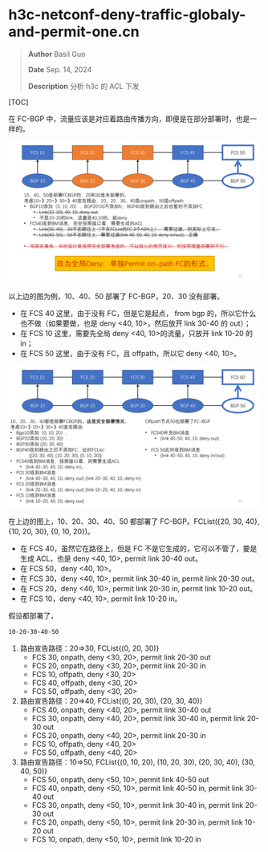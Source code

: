 # h3c-netconf-deny-traffic-globaly-and-permit-one.cn

> **Author** Basil Guo
>
> **Date** Sep. 14, 2024
>
> **Description** 分析 h3c 的 ACL 下发

[TOC]

在 FC-BGP 中，流量应该是对应着路由传播方向，即便是在部分部署时，也是一样的。

![部分部署](images/analysis-h3c-netconf-partial-deploy.png)

以上边的图为例，10、40、50 部署了 FC-BGP，20、30 没有部署。

- 在 FCS 40 这里，由于没有 FC，但是它是起点， from bgp 的，所以它什么也不做（如果要做，也是 deny <40, 10>，然后放开 link 30-40 的 out）；
- 在 FCS 10 这里，需要先全局 deny <40, 10>的流量，只放开 link 10-20 的 in；
- 在 FCS 50 这里，由于没有 FC，且 offpath，所以它 deny <40, 10>。

![完全部署](images/analysis-h3c-netconf-full-deploy.png)

在上边的图上，10、20、30、40、50 都部署了 FC-BGP。FCList({20, 30, 40}, {10, 20, 30}, {0, 10, 20})。

- 在 FCS 40，虽然它在路径上，但是 FC 不是它生成的，它可以不管了，要是生成 ACL，也是 deny <40, 10>, permit link 30-40 out。
- 在 FCS 50，deny <40, 10>。
- 在 FCS 30，deny <40, 10>, permit link 30-40 in, permit link 20-30 out。
- 在 FCS 20，deny <40, 10>, permit link 20-30 in, permit link 10-20 out。
- 在 FCS 10，deny <40, 10>, permit link 10-20 in。

假设都部署了，

```txt
10-20-30-40-50
```

1. 路由宣告路径：20=>30, FCList{(0, 20, 30)}
   - FCS 30, onpath, deny <30, 20>, permit link 20-30 out
   - FCS 20, onpath, deny <30, 20>, permit link 20-30 in
   - FCS 10, offpath, deny <30, 20>
   - FCS 40, offpath, deny <30, 20>
   - FCS 50, offpath, deny <30, 20>
2. 路由宣告路径：20=>40, FCList{(0, 20, 30), (20, 30, 40)}
   - FCS 40, onpath, deny <40, 20>, permit link 30-40 out
   - FCS 30, onpath, deny <40, 20>, permit link 30-40 in, permit link 20-30 out
   - FCS 20, onpath, deny <40, 20>, permit link 20-30 in
   - FCS 10, offpath, deny <40, 20>
   - FCS 50, offpath, deny <40, 20>
3. 路由宣告路径：10=>50, FCList{(0, 10, 20), (10, 20, 30), (20, 30, 40), (30, 40, 50)}
   - FCS 50, onpath, deny <50, 10>, permit link 40-50 out
   - FCS 40, onpath, deny <50, 10>, permit link 40-50 in, permit link 30-40 out
   - FCS 30, onpath, deny <50, 10>, permit link 30-40 in, permit link 20-30 out
   - FCS 20, onpath, deny <50, 10>, permit link 20-30 in, permit link 10-20 out
   - FCS 10, onpath, deny <50, 10>, permit link 10-20 in

